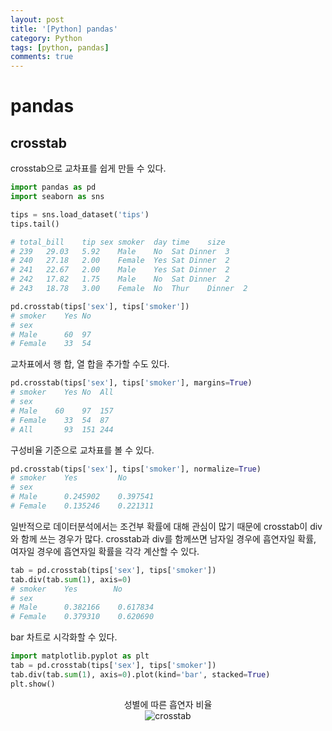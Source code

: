 ```yaml
---
layout: post
title: '[Python] pandas'
category: Python
tags: [python, pandas]
comments: true
---
```


# pandas
## crosstab
crosstab으로 교차표를 쉽게 만들 수 있다.

```python
import pandas as pd
import seaborn as sns

tips = sns.load_dataset('tips')
tips.tail()

# total_bill	tip	sex	smoker	day	time	size
# 239	29.03	5.92	Male	No	Sat	Dinner	3
# 240	27.18	2.00	Female	Yes	Sat	Dinner	2
# 241	22.67	2.00	Male	Yes	Sat	Dinner	2
# 242	17.82	1.75	Male	No	Sat	Dinner	2
# 243	18.78	3.00	Female	No	Thur	Dinner	2

pd.crosstab(tips['sex'], tips['smoker'])
# smoker	Yes	No
# sex		
# Male  	60	97
# Female	33	54
```

교차표에서 행 합, 열 합을 추가할 수도 있다.

```python
pd.crosstab(tips['sex'], tips['smoker'], margins=True)
# smoker	Yes	No	All
# sex			
# Male	  60	97	157
# Female	33	54	87
# All   	93	151	244
```

구성비율 기준으로 교차표를 볼 수 있다.

```python
pd.crosstab(tips['sex'], tips['smoker'], normalize=True)
# smoker	Yes      	No
# sex		
# Male  	0.245902	0.397541
# Female	0.135246	0.221311
```

일반적으로 데이터분석에서는 조건부 확률에 대해 관심이 많기 때문에 crosstab이 div와 함께 쓰는 경우가 많다. crosstab과 div를 함께쓰면 남자일 경우에 흡연자일 확률, 여자일 경우에 흡연자일 확률을 각각 계산할 수 있다.

```python
tab = pd.crosstab(tips['sex'], tips['smoker'])
tab.div(tab.sum(1), axis=0)
# smoker	Yes	       No
# sex		
# Male  	0.382166	0.617834
# Female	0.379310	0.620690
```

bar 차트로 시각화할 수 있다.

```python
import matplotlib.pyplot as plt
tab = pd.crosstab(tips['sex'], tips['smoker'])
tab.div(tab.sum(1), axis=0).plot(kind='bar', stacked=True)
plt.show()
```

<center>
<figure>
<figcaption>성별에 따른 흡연자 비율</figcaption>
<img src='/assets/post-img/Python/crosstab.png' alt='crosstab'>
</figure>
</center>